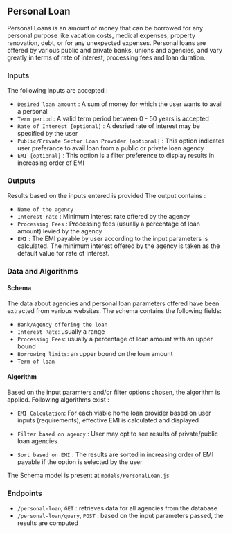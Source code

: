 ## Personal Loan
Personal Loans is an amount of money that can be borrowed for any personal purpose like vacation costs, medical expenses, property renovation, debt, or for any unexpected expenses. Personal loans are offered by various public and private banks, unions and agencies, and vary greatly in terms of rate of interest, processing fees and loan duration.

### Inputs
The following inputs are accepted :
- `Desired loan amount` : A sum of money for which the user wants to avail a personal
- `Term period` : A valid term period between 0 - 50 years is accepted
- `Rate of Interest [optional]` : A desried rate of interest may be specified by the user
- `Public/Private Sector Loan Provider [optional]` : This option indicates user preferance to avail loan from a public or private loan agency
- `EMI [optional]` : This option is a filter preference to display results in increasing order of EMI

### Outputs
Results based on the inputs entered is provided
The output contains : 
- `Name of the agency`
- `Interest rate` : Minimum interest rate offered by the agency
- `Processing Fees` : Processing fees (usually a percentage of loan amount) levied by the agency
- `EMI` : The EMI payable by user according to the input parameters is calculated. The minimum interest offered by the agency is taken as the default value for rate of interest.

### Data and Algorithms
#### Schema
The data about agencies and personal loan parameters offered have been extracted from various websites. The schema contains the following fields:
- `Bank/Agency offering the loan`
- `Interest Rate`: usually a range
- `Processing Fees`: usually a percentage of loan amount with an upper bound
- `Borrowing limits`: an upper bound on the loan amount
- `Term of loan`
  
#### Algorithm
Based on the input paramters and/or filter options chosen, the algorithm is applied. Following algorithms exist : 
  - `EMI Calculation`:  For each viable home loan provider based on user inputs (requirements), effective EMI is calculated and displayed
  
  - `Filter based on agency` : User may opt to see results of private/public loan agencies

  - `Sort based on EMI` : The results are sorted in increasing order of EMI payable if the option is selected by the user

 The Schema model is present at `models/PersonalLoan.js`

### Endpoints 

- `/personal-loan`, `GET` : retrieves data for all agencies from the database
- `/personal-loan/query`, `POST` : based on the input parameters passed, the results are computed